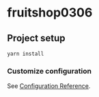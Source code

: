 # fruitshop0306

## Project setup
```
yarn install
```

### Customize configuration
See [Configuration Reference](https://cli.vuejs.org/config/).
